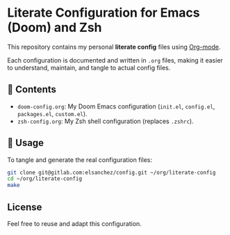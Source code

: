 # Literate Configuration for Emacs (Doom) and Zsh

This repository contains my personal **literate config** files using [Org-mode](https://orgmode.org/).

Each configuration is documented and written in `.org` files, making it easier to understand, maintain, and tangle to actual config files.

## 📁 Contents

- `doom-config.org`: My Doom Emacs configuration (`init.el`, `config.el`, `packages.el`, `custom.el`).
- `zsh-config.org`: My Zsh shell configuration (replaces `.zshrc`).

## 🚀 Usage

To tangle and generate the real configuration files:

```bash
git clone git@gitlab.com:elsanchez/config.git ~/org/literate-config
cd ~/org/literate-config
make
```

## License

Feel free to reuse and adapt this configuration.
